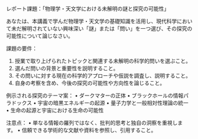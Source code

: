 レポート課題：「物理学・天文学における未解明の謎と探究の可能性」

あなたは、本講義で学んだ物理学・天文学の基礎知識を活用し、現代科学において未だ解明されていない興味深い「謎」または「問い」を一つ選び、その探究の可能性について論じなさい。

課題の要件：
1. 授業で取り上げられたトピックと関連する未解明の科学的問いを選ぶこと。
2. 選んだ問いの背景と重要性を説明すること。
3. その問いに対する現在の科学的アプローチや仮説を調査し、説明すること。
4. 自身の考察を含め、今後の探究の可能性や方向性を論じること。

例示される探究のテーマ案：
• ダークマターの正体
• ブラックホールの情報パラドックス
• 宇宙の暗黒エネルギーの起源
• 量子力学と一般相対性理論の統一
• 生命の起源と宇宙における生命の可能性

注意点：
• 単なる情報の羅列ではなく、批判的思考と独自の洞察を重視します。
• 信頼できる学術的な文献や資料を参照し、引用すること。